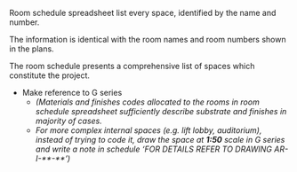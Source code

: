 <span class="caps">Room schedule spreadsheet list every space, identified by the name and number.</span>

<span class="caps">The information is identical with the room names and room numbers shown in the plans.</span>

<span class="caps">The room schedule presents a comprehensive list of spaces which constitute the project.</span>

- Make reference to G series
    - _(Materials and finishes codes allocated to the rooms in room schedule spreadsheet sufficiently describe substrate and finishes in majority of cases._
    - _For more complex internal spaces (e.g. lift lobby, auditorium), instead of trying to code it, draw the space at **1:50** scale in G series and write a note in schedule ‘FOR DETAILS REFER TO DRAWING AR-I-\*\*-\*\*’)_
